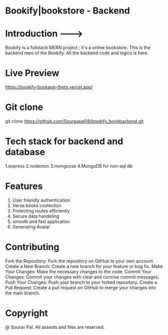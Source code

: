 ﻿
# Bookify|bookstore - Backend

# Introduction --->
Bookify is a fullstack MERN project ; it's a online bookstore. This is the backend repo of the Bookify. All the backend code and logics is here.

# Live Preview
https://bookify-bookapp-theta.vercel.app/

# Git clone
git clone https://github.com/Souravpal08/bookify_bookbackend.git


# Tech stack for backend and database
1.express
2.nodemon
3.mongoose
4.MongoDB for non-sql db

# Features
1. User friendly authentication
2. Verse books coolection
3. Protecting routes efficiently
4. Secure data handeling
5. smooth and fast application
6. Generating Avatar

# Contributing
Fork the Repository: Fork the repository on GitHub to your own account.
Create a New Branch: Create a new branch for your feature or bug fix.
Make Your Changes: Make the necessary changes to the code.
Commit Your Changes: Commit your changes with clear and concise commit messages.
Push Your Changes: Push your branch to your forked repository.
Create a Pull Request: Create a pull request on GitHub to merge your changes into the main branch.

# Copyright
@ Sourav Pal. All assests and files are reserved.







